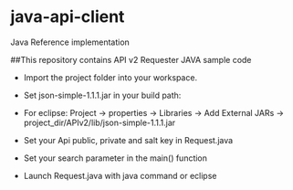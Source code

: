 # java-api-client
Java Reference implementation

##This repository contains API v2 Requester JAVA sample code

- Import the project folder into your workspace.
- Set json-simple-1.1.1.jar in your build path:

- For eclipse: Project -> properties -> Libraries -> Add External JARs -> project_dir/APIv2/lib/json-simple-1.1.1.jar

- Set your Api public, private and salt key in Request.java
- Set your search parameter in the main() function

- Launch Request.java with java command or eclipse


